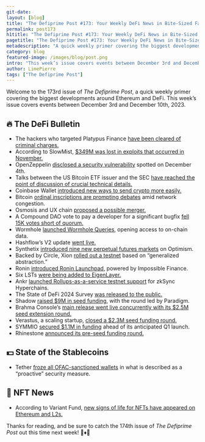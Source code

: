 ```yaml
---
git-date:
layout: [blog]
title: "The Defiprime Post #173: Your Weekly DeFi News in Bite-Sized Fashion"
permalink: post173
h1title: "The Defiprime Post #173: Your Weekly DeFi News in Bite-Sized Fashion"
pagetitle: "The Defiprime Post #173: Your Weekly DeFi News in Bite-Sized Fashion"
metadescription: "A quick weekly primer covering the biggest developments around Ethereum and DeFi. This week’s issue covers events between December 3rd and December 10th, 2023"
category: blog
featured-image: /images/blog/post.png
intro: "This week’s issue covers events between December 3rd and December 10th, 2023"
author: LimePierre
tags: ["The Defiprime Post"]
---
```


Welcome to the 173rd issue of _The Defiprime Post_, a quick weekly primer covering the biggest developments around Ethereum and DeFi. This week’s issue covers events between December 3rd and December 10th, 2023.


## 🔥 The DeFi Bulletin

* The hackers who targeted Platypus Finance [have been cleared of criminal charges.](https://www.theblock.co/post/265797/platypus-finance-hackers-cleared-of-criminal-charges-le-monde)
* According to SlowMist, [$349M was lost in exploits that occurred in November.](https://slowmist.medium.com/slowmist-november-security-update-approximate-loss-of-349-million-3aab033bae77)
* OpenZeppelin [disclosed a security vulnerability](https://blog.openzeppelin.com/arbitrary-address-spoofing-vulnerability-erc2771context-multicall-public-disclosure) spotted on December 4th.
* Talks between the US Bitcoin ETF issuer and the SEC [have reached the point of discussion of crucial technical details.](https://www.reuters.com/technology/us-bitcoin-etf-issuer-talks-with-sec-have-advanced-key-details-sources-2023-12-07/)
* Coinbase Wallet [introduced new ways to send crypto more easily.](https://www.coinbase.com/blog/with-coinbase-wallet-sending-money-is-now-as-easy-as-sending-a-text)
* Bitcoin [ordinal inscriptions are prompting debates](https://www.coindesk.com/markets/2023/12/06/bitcoin-inscriptions-divide-btc-community-amid-network-congestion-but-are-unstoppable/) amid network congestion.
* Osmosis and UX chain [proposed a possible merger.](https://www.theblock.co/post/265824/osmosis-ux-chain-merger-cosmos)
* A Compound DAO vote to pay a developer for a significant bugfix [fell 15K votes short of quorum.](https://www.theblock.co/post/266875/compound-dao-vote-to-pay-developer-for-major-bugfix-falls-15000-votes-short-of-quorum)
* Wormhole [launched Wormhole Queries](https://wormhole.com/wormhole-queries-launches-bringing-on-demand-access-to-on-chain-data-to-apps-on-any-chain/), opening access to on-chain data.
* Hashflow’s V2 update [went live.](https://blog.hashflow.com/hashflow-2-0-is-live-b158a78fde4b)
* Synthetix [introduced nine new perpetual futures markets](https://blog.synthetix.io/synthetix-lists-9-new-perps-markets/) on Optimism.
* Backed by Circle, Xion [rolled out a testnet](https://www.theblock.co/post/266522/xion-testnet-rollout) based on “generalized abstraction.”
* Ronin [introduced Ronin Launchpad](https://cryptopotato.com/introducing-the-ronin-launchpad-powered-by-impossible-finance/), powered by Impossible Finance.
* Six LSTs [were being added to EigenLayer.](https://www.blog.eigenlayer.xyz/adding-lsts-to-eigenlayer-raising-the-caps/)
* Ankr [launched Rollups-as-a-service testnet support](https://www.theblock.co/post/266082/ankr-launches-rollup-as-a-service-for-zksync-hyperchains) for zkSync Hyperchains.
* The State of DeFi 2024 Survey [was released to the public.](https://stateofdefi.org/)
* Shadow [raised $9M in seed funding](https://blog.shadow.xyz/introducing-shadow/), with the round led by Paradigm.
* Brahma Console’s [main release went live concurrently with its $2.5M seed extension round.](https://blog.brahma.fi/blog/brahma-consoles-main-release-is-now-live-2-5m-seed-extension-round/)
* Verastus, a scaling startup, [closed a $2.3M seed funding round.](https://www.theblock.co/post/266311/ethereum-scaling-startup-versatus-seed-funding)
* SYMMIO [secured $1.1M in funding](https://medium.com/symmio-publication/symmio-raises-more-than-1-million-usdc-6abc5a2bf47d?s=35) ahead of its anticipated Q1 launch.
* Rhinestone [announced its pre-seed funding round.](https://blog.rhinestone.wtf/rhinestone-announces-pre-seed-round-03c869cb2bb2)


## 💵 State of the Stablecoins

* Tether [froze all OFAC-sanctioned wallets](https://www.theblock.co/post/266872/tether-freezes-all-ofac-sanctioned-wallets-in-proactive-security-measure?utm_source=telegram1&utm_medium=social) in what is described as a “proactive” security measure.


## 💎 NFT News

* According to Variant Fund, [new signs of life for NFTs have appeared on Ethereum and L2s.](https://variant.mirror.xyz/o4samwmu9JyCq3WaYgbvakuSZag8_InqDCvLwxes7sU)

Thanks for reading, and be sure to catch the 174th issue of _The Defiprime Post_ out this time next week! 👋♦️👋